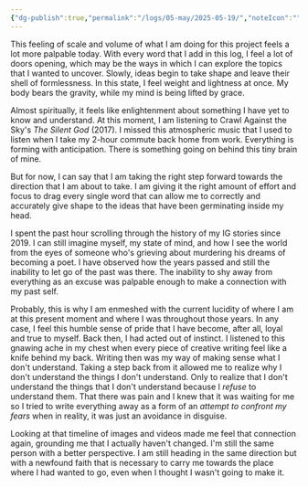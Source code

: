 ```yaml
---
{"dg-publish":true,"permalink":"/logs/05-may/2025-05-19/","noteIcon":"","created":"2025-05-19"}
---
```


This feeling of scale and volume of what I am doing for this project feels a lot more palpable today. With every word that I add in this log, I feel a lot of doors opening, which may be the ways in which I can explore the topics that I wanted to uncover. Slowly, ideas begin to take shape and leave their shell of formlessness. In this state, I feel weight and lightness at once. My body bears the gravity, while my mind is being lifted by grace.

Almost spiritually, it feels like enlightenment about something I have yet to know and understand. At this moment, I am listening to Crawl Against the Sky's *The Silent God* (2017). I missed this atmospheric music that I used to listen when I take my 2-hour commute back home from work. Everything is forming with anticipation. There is something going on behind this tiny brain of mine.

But for now, I can say that I am taking the right step forward towards the direction that I am about to take. I am giving it the right amount of effort and focus to drag every single word that can allow me to correctly and accurately give shape to the ideas that have been germinating inside my head.

I spent the past hour scrolling through the history of my IG stories since 2019. I can still imagine myself, my state of mind, and how I see the world from the eyes of someone who's grieving about murdering his dreams of becoming a poet. I have observed how the years passed and still the inability to let go of the past was there. The inability to shy away from everything as an excuse was palpable enough to make a connection with my past self.

Probably, this is why I am enmeshed with the current lucidity of where I am at this present moment and where I was throughout those years. In any case, I feel this humble sense of pride that I have become, after all, loyal and true to myself. Back then, I had acted out of instinct. I listened to this gnawing ache in my chest when every piece of creative writing feel like a knife behind my back. Writing then was my way of making sense what I don't understand. Taking a step back from it allowed me to realize why I don't understand the things I don't understand. Only to realize that I don't understand the things that I don't understand because I *refuse* to understand them. That there was pain and I knew that it was waiting for me so I tried to write everything away as a form of an *attempt to confront my fears* when in reality, it was just an avoidance in disguise.

Looking at that timeline of images and videos made me feel that connection again, grounding me that I actually haven't changed. I'm still the same person with a better perspective. I am still heading in the same direction but with a newfound faith that is necessary to carry me towards the place where I had wanted to go, even when I thought I wasn't going to make it.